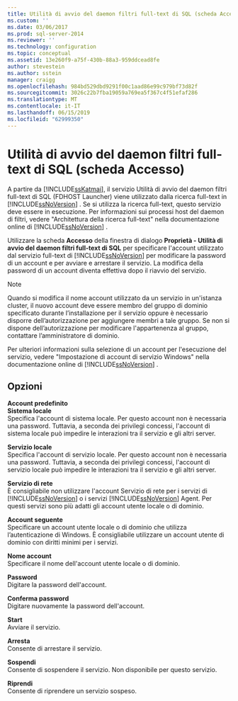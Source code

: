 ```yaml
---
title: Utilità di avvio del daemon filtri full-text di SQL (scheda Accesso) | Microsoft Docs
ms.custom: ''
ms.date: 03/06/2017
ms.prod: sql-server-2014
ms.reviewer: ''
ms.technology: configuration
ms.topic: conceptual
ms.assetid: 13e260f9-a75f-430b-88a3-959ddcead8fe
author: stevestein
ms.author: sstein
manager: craigg
ms.openlocfilehash: 984bd529dbd9291f00c1aad86e99c979bf73d82f
ms.sourcegitcommit: 3026c22b7fba19059a769ea5f367c4f51efaf286
ms.translationtype: MT
ms.contentlocale: it-IT
ms.lasthandoff: 06/15/2019
ms.locfileid: "62999350"
---
```

# <a name="sql-full-text-filter-daemon-launcher-log-on-tab"></a>Utilità di avvio del daemon filtri full-text di SQL (scheda Accesso)
  A partire da [!INCLUDE[ssKatmai](../../includes/sskatmai-md.md)], il servizio Utilità di avvio del daemon filtri full-text di SQL (FDHOST Launcher) viene utilizzato dalla ricerca full-text in [!INCLUDE[ssNoVersion](../../includes/ssnoversion-md.md)] . Se si utilizza la ricerca full-text, questo servizio deve essere in esecuzione. Per informazioni sui processi host del daemon di filtri, vedere "Architettura della ricerca full-text" nella documentazione online di [!INCLUDE[ssNoVersion](../../includes/ssnoversion-md.md)] .  
  
 Utilizzare la scheda **Accesso** della finestra di dialogo **Proprietà - Utilità di avvio del daemon filtri full-text di SQL** per specificare l'account utilizzato dal servizio full-text di [!INCLUDE[ssNoVersion](../../includes/ssnoversion-md.md)] per modificare la password di un account e per avviare e arrestare il servizio. La modifica della password di un account diventa effettiva dopo il riavvio del servizio.  
  
> [!NOTE]  
>  Quando si modifica il nome account utilizzato da un servizio in un'istanza cluster, il nuovo account deve essere membro del gruppo di dominio specificato durante l’installazione per il servizio oppure è necessario disporre dell’autorizzazione per aggiungere membri a tale gruppo. Se non si dispone dell’autorizzazione per modificare l'appartenenza al gruppo, contattare l’amministratore di dominio.  
>   
>  Per ulteriori informazioni sulla selezione di un account per l'esecuzione del servizio, vedere "Impostazione di account di servizio Windows" nella documentazione online di [!INCLUDE[ssNoVersion](../../includes/ssnoversion-md.md)] .  
  
## <a name="options"></a>Opzioni  
 **Account predefinito**  
 **Sistema locale**  
 Specifica l'account di sistema locale. Per questo account non è necessaria una password. Tuttavia, a seconda dei privilegi concessi, l'account di sistema locale può impedire le interazioni tra il servizio e gli altri server.  
  
 **Servizio locale**  
 Specifica l'account di servizio locale. Per questo account non è necessaria una password. Tuttavia, a seconda dei privilegi concessi, l'account di servizio locale può impedire le interazioni tra il servizio e gli altri server.  
  
 **Servizio di rete**  
 È consigliabile non utilizzare l'account Servizio di rete per i servizi di [!INCLUDE[ssNoVersion](../../includes/ssnoversion-md.md)] o i servizi [!INCLUDE[ssNoVersion](../../includes/ssnoversion-md.md)] Agent. Per questi servizi sono più adatti gli account utente locale o di dominio.  
  
 **Account seguente**  
 Specificare un account utente locale o di dominio che utilizza l’autenticazione di Windows. È consigliabile utilizzare un account utente di dominio con diritti minimi per i servizi.  
  
 **Nome account**  
 Specificare il nome dell'account utente locale o di dominio.  
  
 **Password**  
 Digitare la password dell'account.  
  
 **Conferma password**  
 Digitare nuovamente la password dell'account.  
  
 **Start**  
 Avviare il servizio.  
  
 **Arresta**  
 Consente di arrestare il servizio.  
  
 **Sospendi**  
 Consente di sospendere il servizio. Non disponibile per questo servizio.  
  
 **Riprendi**  
 Consente di riprendere un servizio sospeso.  
  
  
